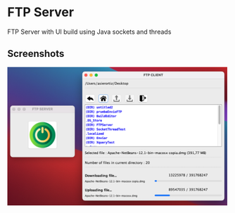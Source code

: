 # FTP Server

FTP Server with UI build using Java sockets and threads 

## Screenshots

<img src="screenshots/screenshot-1.jpg" width="500">
